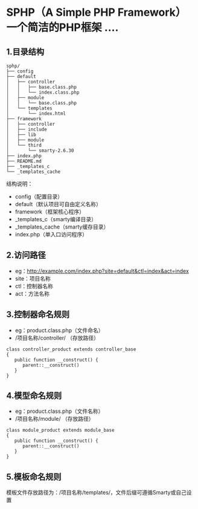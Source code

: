 # SPHP（A Simple PHP Framework） 一个简洁的PHP框架 ....

## 1.目录结构

```
sphp/
├── config
├── default
│   ├── controller
│   │   ├── base.class.php
│   │   └── index.class.php
│   ├── module
│   │   └── base.class.php
│   └── templates
│       └── index.html
├── framework
│   ├── controller
│   ├── include
│   ├── lib
│   ├── module
│   └── third
│       └── smarty-2.6.30
├── index.php
├── README.md
├── _templates_c
└── _templates_cache
```

结构说明：
* config（配置目录）
* default（默认项目可自由定义名称）
* framework（框架核心程序）
* _templates_c（smarty编译目录）
* _templates_cache（smarty缓存目录）
* index.php（单入口访问程序）

## 2.访问路径
* eg：http://example.com/index.php?site=default&ctl=index&act=index
* site：项目名称
* ctl：控制器名称
* act：方法名称

## 3.控制器命名规则
* eg：product.class.php（文件命名）
* /项目名称/controller/ （存放路径）

```
class controller_product extends controller_base
{
   public function __construct() {
      parent::__construct()
   }
}
```

## 4.模型命名规则
* eg：product.class.php（文件名称）
* /项目名称/module/ （存放路径）

```
class module_product extends module_base
{
   public function __construct() {
      parent::__construct()
   }
}
```

## 5.模板命名规则
模板文件存放路径为：/项目名称/templates/，文件后缀可遵循Smarty或自己设置